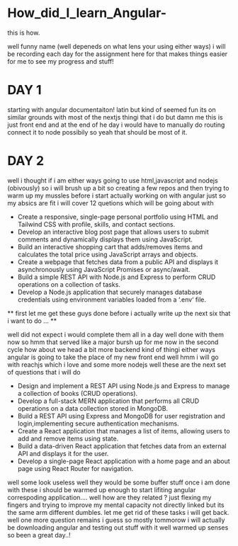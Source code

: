 # How_did_I_learn_Angular-
this is how.

well funny name (well depeneds on what lens your using either ways) i will be recording each day for the assignment here for that makes things easier for me to see my progress and stuff!

# DAY 1
starting with angular documentaiton!
latin but kind of seemed fun its on similar grounds with most of the nextjs thingi that i do but damn me this is just front end and at the end of he day i would have to manually do routing connect it to node possibily so yeah 
that should be most of it.
# DAY 2
well i thought if i am either ways going to use html,javascript and nodejs (obivously) so i will brush up a bit so creating a few repos and then trying to warm up my mussles before i start actually working on with angular just so my absics are fit i will cover 12 quetions which will be going about with 
- Create a responsive, single-page personal portfolio using HTML and Tailwind CSS with profile, skills, and contact sections.
- Develop an interactive blog post page that allows users to submit comments and dynamically displays them using JavaScript.
- Build an interactive shopping cart that adds/removes items and calculates the total price using JavaScript arrays and objects.
- Create a webpage that fetches data from a public API and displays it asynchronously using JavaScript Promises or async/await.
- Build a simple REST API with Node.js and Express to perform CRUD operations on a collection of tasks.
- Develop a Node.js application that securely manages database credentials using environment variables loaded from a ‘.env‘ file.

** first let me get these guys done before i actually write up the next six that i want to do ... **

well did not expect i would complete them all in a day well done with them now so hmm that served like a major bursh up for me now in the second cycle how about we head a bit more backend kind of thingi either ways angular is going to take the place of my new front end well hmm i will go with reachjs which i love and some more nodejs well these are the next set of questions that i will do
- Design and implement a REST API using Node.js and Express to manage a collection of books (CRUD operations).
- Develop a full-stack MERN application that performs all CRUD operations on a data collection stored in MongoDB.
- Build a REST API using Express and MongoDB for user registration and login,implementing secure authentication mechanisms.
- Create a React application that manages a list of items, allowing users to add and remove items using state.
- Build a data-driven React application that fetches data from an external API and displays it for the user.
- Develop a single-page React application with a home page and an about page using React Router for navigation.

well some look useless well they would be some buffer stuff once i am done with these i should be warmed up enough to start lifiting angular correspoding application.... well how are they related ? just flexing my fingers and trying to improve my mental capacity not directly linked but its the same arm different dumbles. let me get rid of these tasks i will get back.
well one more question remains i guess so mostly tommorow i will actually be downloading angular and testing out stuff with it well warmed up senses so been a great day..!

